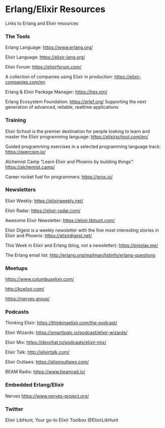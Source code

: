 # Erlang/Elixir Resources
Links to Erlang and Elixir resources

### The Tools

Erlang Language: https://www.erlang.org/

Elixir Language: https://elixir-lang.org/

Elixir Forum: https://elixirforum.com/

A collection of companies using Elixir in production: https://elixir-companies.com/en

Erlang & Elixir Package Manager: https://hex.pm/

Erlang Ecosystem Foundation: https://erlef.org/
Supporting the next generation of advanced, reliable, realtime applications

### Training

Elixir School is the premier destination for people looking to learn and master the Elixir programming language: https://elixirschool.com/en/

Guided programming exercises in a selected programming language track: https://exercism.io/

Alchemist Camp “Learn Elixir and Phoenix by building things”: https://alchemist.camp/

Career rocket fuel for programmers: https://grox.io/

### Newsletters

Elixir Weekly: https://elixirweekly.net/

Elixir Radar: https://elixir-radar.com/

Awesome Elixir Newsletter: https://elixir.libhunt.com/

Elixir Digest is a weekly newsletter with the five most interesting stories in Elixir and Phoenix: https://elixirdigest.net/

This Week in Elixir and Erlang (blog, not a newsletter): https://preslav.me/

The Erlang email list: http://erlang.org/mailman/listinfo/erlang-questions

### Meetups

https://www.columbuselixir.com/

http://kcelixir.com/

https://nerves.group/

### Podcasts

Thinking Elixir: https://thinkingelixir.com/the-podcast/

Elixir Wizards: https://smartlogic.io/podcast/elixir-wizards/

Elixir Mix: https://devchat.tv/podcasts/elixir-mix/

Elixir Talk: http://elixirtalk.com/

Elixir Outlaws: https://elixiroutlaws.com/

BEAM Radio: https://www.beamrad.io/

### Embedded Erlang/Elixir

Nerves
https://www.nerves-project.org/

### Twitter

Elixir LibHunt, Your go-to Elixir Toolbox
@ElixirLibHunt
